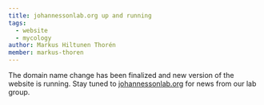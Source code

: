```yaml
---
title: johannessonlab.org up and running
tags:
  - website
  - mycology
author: Markus Hiltunen Thorén
member: markus-thoren
---
```


The domain name change has been finalized and new version of the website is running. Stay tuned to [johannessonlab.org](johannessonlab.org) for news from our lab group.